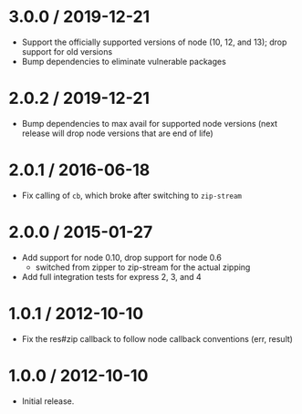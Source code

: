 3.0.0 / 2019-12-21
==================

  * Support the officially supported versions of node (10, 12, and 13); drop support for old versions
  * Bump dependencies to eliminate vulnerable packages

2.0.2 / 2019-12-21
==================

  * Bump dependencies to max avail for supported node versions (next release will drop node versions that are end of life)

2.0.1 / 2016-06-18
==================

  * Fix calling of `cb`, which broke after switching to `zip-stream`

2.0.0 / 2015-01-27
==================

  * Add support for node 0.10, drop support for node 0.6
    - switched from zipper to zip-stream for the actual zipping
  * Add full integration tests for express 2, 3, and 4

1.0.1 / 2012-10-10
==================

  * Fix the res#zip callback to follow node callback conventions (err, result)

1.0.0 / 2012-10-10
==================

  * Initial release.
